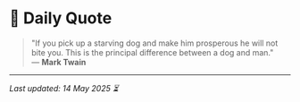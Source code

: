 # 📜 Daily Quote

> "If you pick up a starving dog and make him prosperous he will not bite you. This is the principal difference between a dog and man."  
> — **Mark Twain**

---

_Last updated: 14 May 2025 ⏳_
